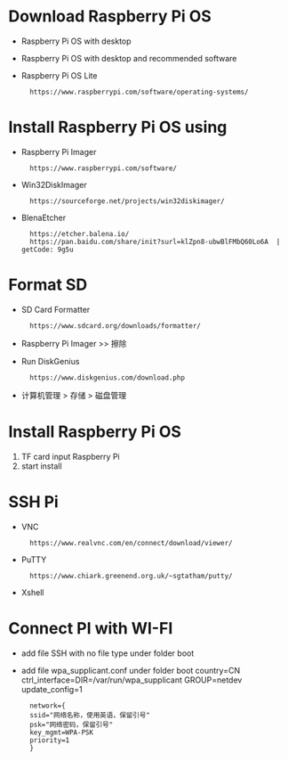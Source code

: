 # Download Raspberry Pi OS 
- Raspberry Pi OS with desktop
- Raspberry Pi OS with desktop and recommended software
- Raspberry Pi OS Lite

        https://www.raspberrypi.com/software/operating-systems/
    
# Install Raspberry Pi OS using 
- Raspberry Pi Imager

        https://www.raspberrypi.com/software/
- Win32DiskImager

        https://sourceforge.net/projects/win32diskimager/
- BlenaEtcher

        https://etcher.balena.io/
        https://pan.baidu.com/share/init?surl=klZpn8-ubwBlFMbQ60Lo6A  | getCode: 9g5u

# Format SD
- SD Card Formatter

        https://www.sdcard.org/downloads/formatter/
- Raspberry Pi Imager >> 擦除
- Run DiskGenius

        https://www.diskgenius.com/download.php
- 计算机管理 > 存储 > 磁盘管理
    
# Install Raspberry Pi OS
1. TF card input Raspberry Pi
2. start install

# SSH Pi
- VNC

        https://www.realvnc.com/en/connect/download/viewer/
- PuTTY
        
        https://www.chiark.greenend.org.uk/~sgtatham/putty/
- Xshell

# Connect PI with WI-FI
- add file SSH with no file type under folder boot
- add file wpa_supplicant.conf under folder boot
        country=CN
        ctrl_interface=DIR=/var/run/wpa_supplicant GROUP=netdev
        update_config=1
        
        network={
        ssid="网络名称，使用英语，保留引号"
        psk="网络密码，保留引号"
        key_mgmt=WPA-PSK
        priority=1
        } 
